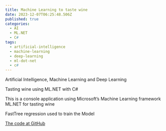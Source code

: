 ```yaml
---
title: Machine Learning to taste wine
date: 2023-12-07T06:25:48.506Z
published: true
categories:
  - AI
  - ML.NET
  - C#
tags:
  - artificial-intelligence
  - machine-learning
  - deep-learning
  - ml-dot-net
  - c#
---
```


Artificial Intelligence, Machine Learning and Deep Learning

Tasting wine using ML.NET with C#

This is a console application using Microsoft’s Machine Learning framework ML.NET for tasting wine

FastTree regression used to train the Model

<a href="https://github.com/persteenolsen/WineML" target="_blank">The code at GitHub</a>





